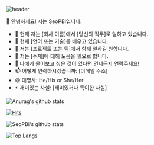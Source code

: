 ![header](https://capsule-render.vercel.app/api?type=wave&color=auto&height=300&section=header&text=WELCOME%20&fontSize=90)

👋 안녕하세요! 저는 SeoPBi입니다.

- 🔭 현재 저는 [회사 이름]에서 [당신의 직무]로 일하고 있습니다.
- 🌱 현재 [언어 또는 기술]를 배우고 있습니다.
- 👯 저는 [프로젝트 또는 팀]에서 함께 일하길 원합니다.
- 🤔 저는 [주제]에 대해 도움을 필요로 합니다.
- 💬 나에게 물어보고 싶은 것이 있다면 언제든지 연락주세요!
- 📫 어떻게 연락하시겠습니까: [이메일 주소]
- 😄 대명사: He/His or She/Her
- ⚡ 재미있는 사실: [재미있거나 특이한 사실]

![Anurag's github stats](https://github-readme-stats.vercel.app/api?username=SeoPBi&show_icons=true&theme=radical)


[![Hits](https://hits.seeyoufarm.com/api/count/incr/badge.svg?url=https%3A%2F%2Fgithub.com%2FSeoPBi%2FSeoPBi.git&count_bg=%2379C83D&title_bg=%23555555&icon=&icon_color=%23E7E7E7&title=hits&edge_flat=false)](https://hits.seeyoufarm.com)

![SeoPBi's github stats](https://github-readme-stats.vercel.app/api?username=SeoPBi&show_icons=true)

[![Top Langs](https://github-readme-stats.vercel.app/api/top-langs/?username=SeoPBi&layout=compact)](https://github.com/anuraghazra/github-readme-stats)
